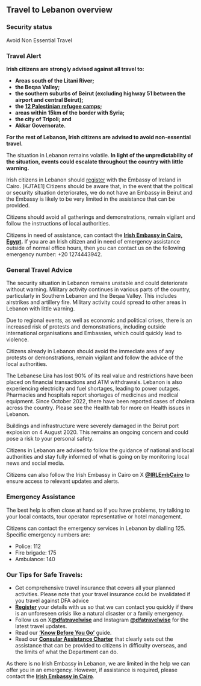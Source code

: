 ## Travel to Lebanon overview

### **Security status**

Avoid Non Essential Travel

### **Travel Alert**

**Irish citizens are strongly advised against all travel to:**

* **Areas south of the Litani River;**
* **the Beqaa Valley;**
* **the southern suburbs of Beirut (excluding highway 51 between the airport and central Beirut);**
* **the** [**12 Palestinian refugee camps**](https://www.unrwa.org/where-we-work/lebanon)**;**
* **areas within 15km of the border with Syria;**
* **the city of Tripoli; and**
* **Akkar Governorate.**

**For the rest of Lebanon, Irish citizens are advised to avoid non-essential travel.**

The situation in Lebanon remains volatile. **In light of the unpredictability of the situation, events could escalate throughout the country with little warning.**

Irish citizens in Lebanon should [register](https://www.ireland.ie/en/dfa/overseas-travel/citizens-registration/) with the Embassy of Ireland in Cairo. [KJTAE1] Citizens should be aware that, in the event that the political or security situation deteriorates, we do not have an Embassy in Beirut and the Embassy is likely to be very limited in the assistance that can be provided.

Citizens should avoid all gatherings and demonstrations, remain vigilant and follow the instructions of local authorities.

Citizens in need of assistance, can contact the [**Irish Embassy in Cairo, Egypt**](https://www.ireland.ie/en/egypt/cairo/)**.** If you are an Irish citizen and in need of emergency assistance outside of normal office hours, then you can contact us on the following emergency number: +20 1274443942.

### **General Travel Advice**

The security situation in Lebanon remains unstable and could deteriorate without warning. Military activity continues in various parts of the country, particularly in Southern Lebanon and the Beqaa Valley. This includes airstrikes and artillery fire. Military activity could spread to other areas in Lebanon with little warning.

Due to regional events, as well as economic and political crises, there is an increased risk of protests and demonstrations, including outside international organisations and Embassies, which could quickly lead to violence.

Citizens already in Lebanon should avoid the immediate area of any protests or demonstrations, remain vigilant and follow the advice of the local authorities.

The Lebanese Lira has lost 90% of its real value and restrictions have been placed on financial transactions and ATM withdrawals. Lebanon is also experiencing electricity and fuel shortages, leading to power outages. Pharmacies and hospitals report shortages of medicines and medical equipment. Since October 2022, there have been reported cases of cholera across the country. Please see the Health tab for more on Health issues in Lebanon.

Buildings and infrastructure were severely damaged in the Beirut port explosion on 4 August 2020. This remains an ongoing concern and could pose a risk to your personal safety.

Citizens in Lebanon are advised to follow the guidance of national and local authorities and stay fully informed of what is going on by monitoring local news and social media.

Citizens can also follow the Irish Embassy in Cairo on X [**@IRLEmbCairo**](https://twitter.com/IRLEmbCairo) to ensure access to relevant updates and alerts.

### **Emergency Assistance**

The best help is often close at hand so if you have problems, try talking to your local contacts, tour operator representative or hotel management.

Citizens can contact the emergency services in Lebanon by dialling 125. Specific emergency numbers are:

* Police: 112
* Fire brigade: 175
* Ambulance: 140

### **Our Tips for Safe Travels:**

* Get comprehensive travel insurance that covers all your planned activities. Please note that your travel insurance could be invalidated if you travel against DFA advice
* [**Register**](https://www.ireland.ie/en/dfa/overseas-travel/citizens-registration/) your details with us so that we can contact you quickly if there is an unforeseen crisis like a natural disaster or a family emergency.
* Follow us on X[**@dfatravelwise**](https://www.twitter.com/DFATravelWise) and Instagram [**@dfatravelwise**](https://www.instagram.com/dfatravelwise/) for the latest travel updates.
* Read our [**‘Know Before You Go’**](https://www.ireland.ie/en/dfa/overseas-travel/know-before-you-go/) guide.
* Read our [**Consular Assistance Charter**](https://www.ireland.ie/en/dfa/overseas-travel/assistance-abroad/consular-assistance-charter/) that clearly sets out the assistance that can be provided to citizens in difficulty overseas, and the limits of what the Department can do.

As there is no Irish Embassy in Lebanon, we are limited in the help we can offer you in an emergency. However, if assistance is required, please contact the [**Irish Embassy in Cairo**](https://www.ireland.ie/en/egypt/cairo/).